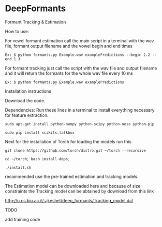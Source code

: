 # DeepFormants
Formant Tracking &amp; Estimation

How to use:

For vowel formant estimation call the main script in a terminal with the wav file, formant output filename and the vowel begin and end times

```Ex: $ python formants.py Example.wav examplePredictions --begin 1.2 --end 1.3```

For formant tracking just call the script with the wav file and output filename and it will return the formants for the whole wav file every 10 ms

```Ex: $ python formants.py Example.wav examplePredictions```

Installation instructions

Download the code.

Dependencies:
Run these lines in a terminal to install everything necessary for feature extraction.
```
sudo apt-get install python-numpy python-scipy python-nose python-pip

sudo pip install scikits.talkbox 
```
Next for the installation of Torch for loading the models run this.
```
git clone https://github.com/torch/distro.git ~/torch --recursive

cd ~/torch; bash install-deps;

./install.sh
```

recommended use the pre-trained estimation and tracking models.

The Estimation model can be downloaded here and because of size constraints the Tracking model can be abtained by download from this link

http://u.cs.biu.ac.il/~jkeshet/deep_formants/Tracking_model.dat


TODO

add training code
